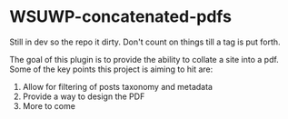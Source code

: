WSUWP-concatenated-pdfs
=======================

Still in dev so the repo it dirty. Don't count on things till a tag is put forth. 

The goal of this plugin is to provide the ability to collate a site into a pdf.  Some of the key points this project is aiming to hit are:

1. Allow for filtering of posts taxonomy and metadata
1. Provide a way to design the PDF
1. More to come



